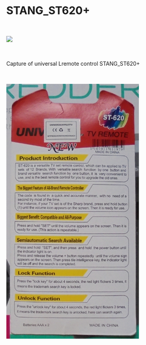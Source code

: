 <h1>    STANG_ST620+

</h1>

</BR>

<p>
  <img src="https://raw.githubusercontent.com/JonnyBanana/Bananas_Flipper/main/infrared/IMG/STANG-620%2B.jpg)" width="350">
</p>

</BR>

Capture of universal Lremote control STANG_ST620+



</BR>

<p>
  <img src="https://raw.githubusercontent.com/JonnyBanana/Bananas_Flipper/main/infrared/IMG/STANG%20MANUAL.jpg" width="350">
</p>

</BR>



